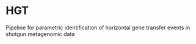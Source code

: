 # HGT
Pipeline for parametric identification of horizontal gene transfer events in shotgun metagenomic data
